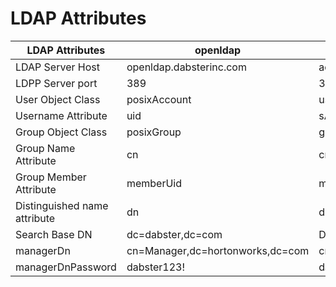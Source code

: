 # LDAP Attributes


| LDAP Attributes  | openldap | AD | 
| ------------- | ------------- | ----------|
| LDAP Server Host  | openldap.dabsterinc.com  |  ad.dabsterinc.com |
| LDPP Server port  | 389 | 389, 636  |
|  User Object Class | posixAccount | user | 
| Username Attribute | uid | sAMAccountName |
| Group Object Class | posixGroup | group | 
| Group Name Attribute  | cn | cn |
| Group Member Attribute | memberUid | member |
| Distinguished name attribute | dn | distinguishedName |
| Search Base DN | dc=dabster,dc=com | DC=DASTERINC,DC=COM |
| managerDn | cn=Manager,dc=hortonworks,dc=com | cn=adadmin,dc=hortonworks,dc=com |
|managerDnPassword | dabster123! | dabster123! |

